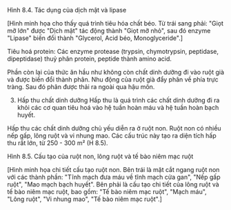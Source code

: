 Hình 8.4. Tác dụng của dịch mật và lipase

[Hình minh họa cho thấy quá trình tiêu hóa chất béo. Từ trái sang phải: "Giọt mỡ lớn" được "Dịch mật" tác động thành "Giọt mỡ nhỏ", sau đó enzyme "Lipase" biến đổi thành "Glycerol, Acid béo, Monoglyceride".]

Tiêu hoá protein: Các enzyme protease (trypsin, chymotrypsin, peptidase, dipeptidase) thuỷ phân protein, peptide thành amino acid.

Phần còn lại của thức ăn hầu như không còn chất dinh dưỡng đi vào ruột già và được biến đổi thành phân. Nhu động của ruột già đẩy phân về phía trực tràng. Sau đó phân được thải ra ngoài qua hậu môn.

3. Hấp thu chất dinh dưỡng
Hấp thu là quá trình các chất dinh dưỡng đi ra khỏi các cơ quan tiêu hoá vào hệ tuần hoàn máu và hệ tuần hoàn bạch huyết.

Hấp thu các chất dinh dưỡng chủ yếu diễn ra ở ruột non. Ruột non có nhiều nếp gấp, lông ruột và vi nhung mao. Các cấu trúc này tạo ra diện tích hấp thu rất lớn, từ 250 - 300 m² (H 8.5).

Hình 8.5. Cấu tạo của ruột non, lông ruột và tế bào niêm mạc ruột

[Hình minh họa chi tiết cấu tạo ruột non. Bên trái là mặt cắt ngang ruột non với các thành phần: "Tĩnh mạch đưa máu về tĩnh mạch cửa gan", "Nếp gấp ruột", "Mao mạch bạch huyết". Bên phải là cấu tạo chi tiết của lông ruột và tế bào niêm mạc ruột, bao gồm: "Tế bào niêm mạc ruột", "Mạch máu", "Lông ruột", "Vi nhung mao", "Tế bào niêm mạc ruột".]